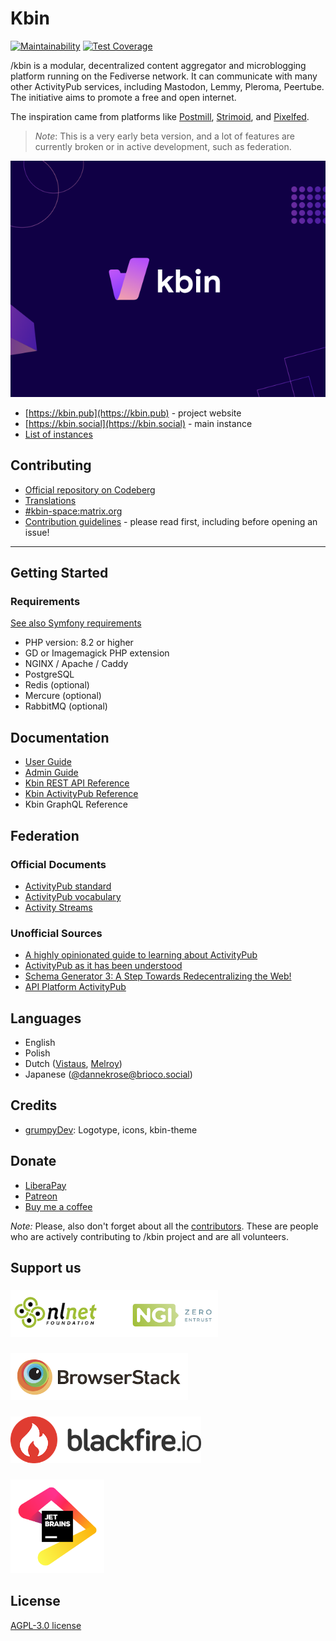 # Kbin

[![Maintainability](https://api.codeclimate.com/v1/badges/ee285c05da04524ea2f9/maintainability)](https://codeclimate.com/github/ernestwisniewski/kbin/maintainability)
[![Test Coverage](https://api.codeclimate.com/v1/badges/ee285c05da04524ea2f9/test_coverage)](https://codeclimate.com/github/ernestwisniewski/kbin/test_coverage)

/kbin is a modular, decentralized content aggregator and microblogging platform running on the Fediverse network. It can
communicate with many other ActivityPub services, including Mastodon, Lemmy, Pleroma, Peertube. The initiative aims to
promote a free and open internet.

The inspiration came from platforms like [Postmill](https://postmill.xyz/), [Strimoid](https://github.com/Strimoid/Strimoid), and [Pixelfed](https://pixelfed.org/).

> _Note_:
> This is a very early beta version, and a lot of features are currently broken or in active development, such as
> federation.

![Kbin logo](docs/images/kbin.png)

- [https://kbin.pub](https://kbin.pub) - project website
- [https://kbin.social](https://kbin.social) - main instance
- [List of instances](https://fedidb.org/software/kbin)

## Contributing

- [Official repository on Codeberg](https://codeberg.org/Kbin/kbin-core)
- [Translations](https://translate.codeberg.org/projects/kbin/)
- [#kbin-space:matrix.org](https://matrix.to/#/#kbin-space:matrix.org)
- [Contribution guidelines](https://codeberg.org/Kbin/kbin-core/wiki/Contributing) - please read first, including before opening an issue!

---

## Getting Started

### Requirements

[See also Symfony requirements](https://symfony.com/doc/current/setup.html#technical-requirements)

- PHP version: 8.2 or higher
- GD or Imagemagick PHP extension
- NGINX / Apache / Caddy
- PostgreSQL
- Redis (optional)
- Mercure (optional)
- RabbitMQ (optional)

## Documentation

- [User Guide](https://codeberg.org/Kbin/kbin-core/wiki#user-guide)
- [Admin Guide](https://codeberg.org/Kbin/kbin-core/wiki#admin-guide)
- [Kbin REST API Reference](https://docs.kbin.pub)
- [Kbin ActivityPub Reference](https://fedidevs.org/projects/kbin/)
- Kbin GraphQL Reference

## Federation

### Official Documents

- [ActivityPub standard](https://www.w3.org/TR/activitypub/)
- [ActivityPub vocabulary](https://www.w3.org/TR/activitystreams-vocabulary/)
- [Activity Streams](https://www.w3.org/TR/activitystreams-core/)

### Unofficial Sources

- [A highly opinionated guide to learning about ActivityPub](https://tinysubversions.com/notes/reading-activitypub/)
- [ActivityPub as it has been understood](https://flak.tedunangst.com/post/ActivityPub-as-it-has-been-understood)
- [Schema Generator 3: A Step Towards Redecentralizing the Web!](https://dunglas.fr/2021/01/schema-generator-3-a-step-towards-redecentralizing-the-web/)
- [API Platform ActivityPub](https://github.com/api-platform/activity-pub)

## Languages

- English
- Polish
- Dutch ([Vistaus](https://github.com/Vistaus), [Melroy](https://github.com/melroy89))
- Japanese ([@dannekrose@brioco.social](https://brioco.social/@dannekrose))

## Credits

- [grumpyDev](https://karab.in/u/grumpyDev): Logotype, icons, kbin-theme

## Donate

- [LiberaPay](https://liberapay.com/kbin)
- [Patreon](https://www.patreon.com/kbin_pub)
- [Buy me a coffee](https://www.buymeacoffee.com/kbin)

_Note:_ Please, also don't forget about all the [contributors](https://codeberg.org/Kbin/kbin-core/activity/monthly).
These are people who are actively contributing to /kbin project and are all volunteers.

## Support us

###

[<img src="docs/images/partners/entrust.png" alt="NGI Zero Entrust" height="75">](https://nlnet.nl/project/Kbin/)

###

[<img src="docs/images/partners/browserstack.png" alt="BrowserStack" height="75">](https://www.browserstack.com/open-source)

###

[<img src="docs/images/partners/blackfire-io.png" alt="blackfire.io" height="75">](https://www.blackfire.io)

###

[<img src="docs/images/partners/jb_beam.png" alt="JetBrains" height="150">](https://jb.gg/OpenSourceSupport)

## License

[AGPL-3.0 license](https://github.com/ernestwisniewski/kbin/blob/main/LICENSE)
